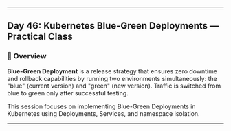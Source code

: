 ﻿---

## Day 46: Kubernetes Blue-Green Deployments — Practical Class

### 📘 Overview

**Blue-Green Deployment** is a release strategy that ensures zero downtime and rollback capabilities by running two environments simultaneously: the "blue" (current version) and "green" (new version). Traffic is switched from blue to green only after successful testing.

This session focuses on implementing Blue-Green Deployments in Kubernetes using Deployments, Services, and namespace isolation.

---
